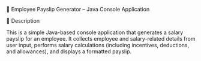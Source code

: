 📄 Employee Payslip Generator – Java Console Application

📌 Description

This is a simple Java-based console application that generates a salary payslip for an employee. It collects employee and salary-related details from user input, performs salary calculations (including incentives, deductions, and allowances), and displays a formatted payslip.

